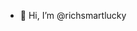 - 👋 Hi, I’m @richsmartlucky

<!---
richsmartlucky/richsmartlucky is a ✨ special ✨ repository because its `README.md` (this file) appears on your GitHub profile.
You can click the Preview link to take a look at your changes.
--->
